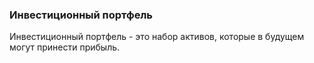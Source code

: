 ### Инвестиционный портфель
Инвестиционный портфель - это набор активов, которые в будущем  могут принести прибыль.